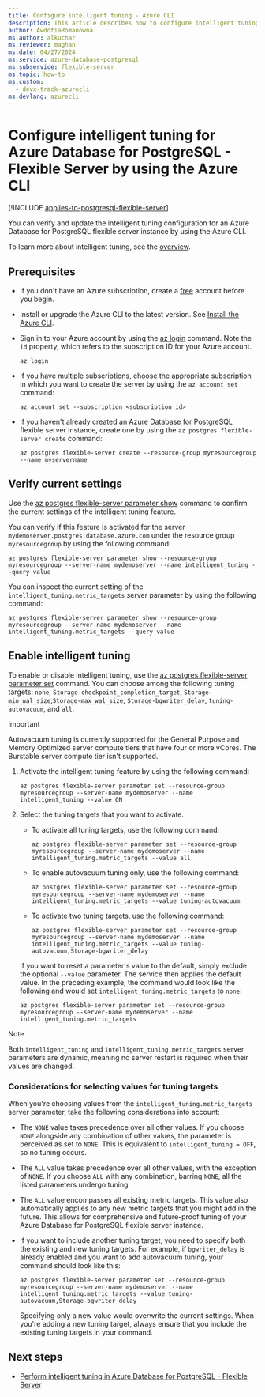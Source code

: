 ```yaml
---
title: Configure intelligent tuning - Azure CLI
description: This article describes how to configure intelligent tuning in Azure Database for PostgreSQL - Flexible Server by using the Azure CLI.
author: AwdotiaRomanowna
ms.author: alkuchar
ms.reviewer: maghan
ms.date: 04/27/2024
ms.service: azure-database-postgresql
ms.subservice: flexible-server
ms.topic: how-to
ms.custom:
  - devx-track-azurecli
ms.devlang: azurecli
---
```


# Configure intelligent tuning for Azure Database for PostgreSQL - Flexible Server by using the Azure CLI

[!INCLUDE [applies-to-postgresql-flexible-server](~/reusable-content/ce-skilling/azure/includes/postgresql/includes/applies-to-postgresql-flexible-server.md)]

You can verify and update the intelligent tuning configuration for an Azure Database for PostgreSQL flexible server instance by using the Azure CLI.

To learn more about intelligent tuning, see the [overview](concepts-intelligent-tuning.md).

## Prerequisites

- If you don't have an Azure subscription, create a [free](https://azure.microsoft.com/free/) account before you begin.
- Install or upgrade the Azure CLI to the latest version. See [Install the Azure CLI](/cli/azure/install-azure-cli).
- Sign in to your Azure account by using the [az login](/cli/azure/reference-index#az-login) command. Note the `id` property, which refers to the subscription ID for your Azure account.

    ```azurecli
    az login
    ````

- If you have multiple subscriptions, choose the appropriate subscription in which you want to create the server by using the ```az account set``` command:

    ```azurecli-interactive
    az account set --subscription <subscription id>
    ```

- If you haven't already created an Azure Database for PostgreSQL flexible server instance, create one by using the ```az postgres flexible-server create``` command:

    ```azurecli-interactive
    az postgres flexible-server create --resource-group myresourcegroup --name myservername
    ```

## Verify current settings

Use the [az postgres flexible-server parameter show](/cli/azure/postgres/flexible-server/parameter#az-postgres-flexible-server-parameter-show) command to confirm the current settings of the intelligent tuning feature.

You can verify if this feature is activated for the server `mydemoserver.postgres.database.azure.com` under the resource group `myresourcegroup` by using the following command:

```azurecli-interactive
az postgres flexible-server parameter show --resource-group myresourcegroup --server-name mydemoserver --name intelligent_tuning --query value
```

You can inspect the current setting of the `intelligent_tuning.metric_targets` server parameter by using the following command:

```azurecli-interactive
az postgres flexible-server parameter show --resource-group myresourcegroup --server-name mydemoserver --name intelligent_tuning.metric_targets --query value
```

## Enable intelligent tuning

To enable or disable intelligent tuning, use the [az postgres flexible-server parameter set](/cli/azure/postgres/flexible-server/parameter#az-postgres-flexible-server-parameter-set) command. You can choose among the following tuning targets: `none`, `Storage-checkpoint_completion_target`, `Storage-min_wal_size`,`Storage-max_wal_size`, `Storage-bgwriter_delay`, `tuning-autovacuum`, and `all`.

> [!IMPORTANT]
> Autovacuum tuning is currently supported for the General Purpose and Memory Optimized server compute tiers that have four or more vCores. The Burstable server compute tier isn't supported.

1. Activate the intelligent tuning feature by using the following command:

   ```azurecli-interactive
   az postgres flexible-server parameter set --resource-group myresourcegroup --server-name mydemoserver --name intelligent_tuning --value ON
   ```

1. Select the tuning targets that you want to activate.

   - To activate all tuning targets, use the following command:

      ```azurecli-interactive
      az postgres flexible-server parameter set --resource-group myresourcegroup --server-name mydemoserver --name intelligent_tuning.metric_targets --value all
      ```

   - To enable autovacuum tuning only, use the following command:

      ```azurecli-interactive
      az postgres flexible-server parameter set --resource-group myresourcegroup --server-name mydemoserver --name intelligent_tuning.metric_targets --value tuning-autovacuum
      ```

   - To activate two tuning targets, use the following command:

     ```azurecli-interactive
     az postgres flexible-server parameter set --resource-group myresourcegroup --server-name mydemoserver --name intelligent_tuning.metric_targets --value tuning-autovacuum,Storage-bgwriter_delay
     ```

   If you want to reset a parameter's value to the default, simply exclude the optional `--value` parameter. The service then applies the default value. In the preceding example, the command would look like the following and would set `intelligent_tuning.metric_targets` to `none`:

   ```azurecli-interactive
   az postgres flexible-server parameter set --resource-group myresourcegroup --server-name mydemoserver --name intelligent_tuning.metric_targets
   ```

> [!NOTE]
> Both `intelligent_tuning` and `intelligent_tuning.metric_targets` server parameters are dynamic, meaning no server restart is required when their values are changed.

### Considerations for selecting values for tuning targets

When you're choosing values from the `intelligent_tuning.metric_targets` server parameter, take the following considerations into account:

* The `NONE` value takes precedence over all other values. If you choose `NONE` alongside any combination of other values, the parameter is perceived as set to `NONE`. This is equivalent to `intelligent_tuning = OFF`, so no tuning occurs.

* The `ALL` value takes precedence over all other values, with the exception of `NONE`. If you choose `ALL` with any combination, barring `NONE`, all the listed parameters undergo tuning.

* The `ALL` value encompasses all existing metric targets. This value also automatically applies to any new metric targets that you might add in the future. This allows for comprehensive and future-proof tuning of your Azure Database for PostgreSQL flexible server instance.

* If you want to include another tuning target, you need to specify both the existing and new tuning targets. For example, if `bgwriter_delay` is already enabled and you want to add autovacuum tuning, your command should look like this:

  ```azurecli-interactive
  az postgres flexible-server parameter set --resource-group myresourcegroup --server-name mydemoserver --name intelligent_tuning.metric_targets --value tuning-autovacuum,Storage-bgwriter_delay
  ```

  Specifying only a new value would overwrite the current settings. When you're adding a new tuning target, always ensure that you include the existing tuning targets in your command.

## Next steps

- [Perform intelligent tuning in Azure Database for PostgreSQL - Flexible Server](concepts-intelligent-tuning.md)
